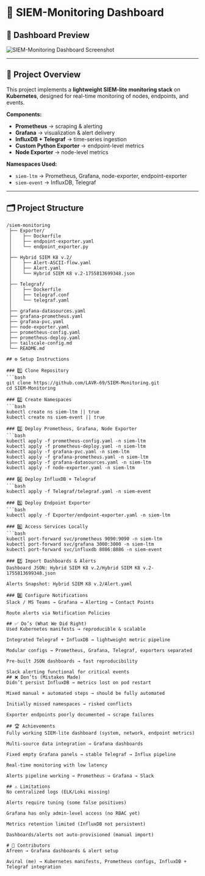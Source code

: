 # 🚀 SIEM-Monitoring Dashboard

## 📸 Dashboard Preview
![SIEM-Monitoring Dashboard Screenshot](./Screenshot-from-2025-08-21-15-48-43.png)

---

## 📖 Project Overview
This project implements a **lightweight SIEM-lite monitoring stack** on **Kubernetes**, designed for real-time monitoring of nodes, endpoints, and events.

**Components:**
- **Prometheus** → scraping & alerting  
- **Grafana** → visualization & alert delivery  
- **InfluxDB + Telegraf** → time-series ingestion  
- **Custom Python Exporter** → endpoint-level metrics  
- **Node Exporter** → node-level metrics  

**Namespaces Used:**  
- `siem-ltm` → Prometheus, Grafana, node-exporter, endpoint-exporter  
- `siem-event` → InfluxDB, Telegraf  

---

## 🗂 Project Structure
```plaintext
/siem-monitoring
 ├── Exporter/
 │    ├── Dockerfile
 │    ├── endpoint-exporter.yaml
 │    └── endpoint_exporter.py
 │
 ├── Hybrid SIEM K8 v.2/
 │    ├── Alert-ASCII-flow.yaml
 │    ├── Alert.yaml
 │    └── Hybrid SIEM K8 v.2-1755813699348.json
 │
 ├── Telegraf/
 │    ├── Dockerfile
 │    ├── telegraf.conf
 │    └── telegraf.yaml
 │
 ├── grafana-datasources.yaml
 ├── grafana-prometheus.yaml
 ├── grafana-pvc.yaml
 ├── node-exporter.yaml
 ├── prometheus-config.yaml
 ├── prometheus-deploy.yaml
 ├── tailscale-config.md
 └── README.md

## ⚙️ Setup Instructions

### 1️⃣ Clone Repository
```bash
git clone https://github.com/LAVR-69/SIEM-Monitoring.git
cd SIEM-Monitoring

### 2️⃣ Create Namespaces
```bash
kubectl create ns siem-ltm || true
kubectl create ns siem-event || true

### 3️⃣ Deploy Prometheus, Grafana, Node Exporter
```bash
kubectl apply -f prometheus-config.yaml -n siem-ltm
kubectl apply -f prometheus-deploy.yaml -n siem-ltm
kubectl apply -f grafana-pvc.yaml -n siem-ltm
kubectl apply -f grafana-prometheus.yaml -n siem-ltm
kubectl apply -f grafana-datasources.yaml -n siem-ltm
kubectl apply -f node-exporter.yaml -n siem-ltm

### 4️⃣ Deploy InfluxDB + Telegraf
```bash
kubectl apply -f Telegraf/telegraf.yaml -n siem-event

### 5️⃣ Deploy Endpoint Exporter
```bash
kubectl apply -f Exporter/endpoint-exporter.yaml -n siem-ltm

### 6️⃣ Access Services Locally
```bash
kubectl port-forward svc/prometheus 9090:9090 -n siem-ltm
kubectl port-forward svc/grafana 3000:3000 -n siem-ltm
kubectl port-forward svc/influxdb 8086:8086 -n siem-event

### 7️⃣ Import Dashboards & Alerts
Dashboard JSON: Hybrid SIEM K8 v.2/Hybrid SIEM K8 v.2-1755813699348.json

Alerts Snapshot: Hybrid SIEM K8 v.2/Alert.yaml

### 8️⃣ Configure Notifications
Slack / MS Teams → Grafana → Alerting → Contact Points

Route alerts via Notification Policies

## ✅ Do’s (What We Did Right)
Used Kubernetes manifests → reproducible & scalable

Integrated Telegraf + InfluxDB → lightweight metric pipeline

Modular configs → Prometheus, Grafana, Telegraf, exporters separated

Pre-built JSON dashboards → fast reproducibility

Slack alerting functional for critical events
## ❌ Don’ts (Mistakes Made)
Didn’t persist InfluxDB → metrics lost on pod restart

Mixed manual + automated steps → should be fully automated

Initially missed namespaces → risked conflicts

Exporter endpoints poorly documented → scrape failures

## 🏆 Achievements
Fully working SIEM-lite dashboard (system, network, endpoint metrics)

Multi-source data integration → Grafana dashboards

Fixed empty Grafana panels → stable Telegraf → Influx pipeline

Real-time monitoring with low latency

Alerts pipeline working → Prometheus → Grafana → Slack

## ⚠️ Limitations
No centralized logs (ELK/Loki missing)

Alerts require tuning (some false positives)

Grafana has only admin-level access (no RBAC yet)

Metrics retention limited (InfluxDB not persistent)

Dashboards/alerts not auto-provisioned (manual import)

# 👥 Contributors
Afreen → Grafana dashboards & alert setup

Aviral (me) → Kubernetes manifests, Prometheus configs, InfluxDB + Telegraf integration
